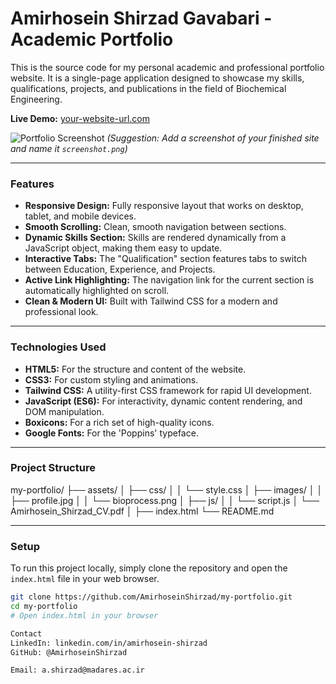 # Amirhosein Shirzad Gavabari - Academic Portfolio

This is the source code for my personal academic and professional portfolio website. It is a single-page application designed to showcase my skills, qualifications, projects, and publications in the field of Biochemical Engineering.

**Live Demo:** [your-website-url.com](https://amirhoseinshirzad.github.io/)

![Portfolio Screenshot](assets/images/screenshot.png) 
*(Suggestion: Add a screenshot of your finished site and name it `screenshot.png`)*

---

### Features

-   **Responsive Design:** Fully responsive layout that works on desktop, tablet, and mobile devices.
-   **Smooth Scrolling:** Clean, smooth navigation between sections.
-   **Dynamic Skills Section:** Skills are rendered dynamically from a JavaScript object, making them easy to update.
-   **Interactive Tabs:** The "Qualification" section features tabs to switch between Education, Experience, and Projects.
-   **Active Link Highlighting:** The navigation link for the current section is automatically highlighted on scroll.
-   **Clean & Modern UI:** Built with Tailwind CSS for a modern and professional look.

---

### Technologies Used

-   **HTML5:** For the structure and content of the website.
-   **CSS3:** For custom styling and animations.
-   **Tailwind CSS:** A utility-first CSS framework for rapid UI development.
-   **JavaScript (ES6):** For interactivity, dynamic content rendering, and DOM manipulation.
-   **Boxicons:** For a rich set of high-quality icons.
-   **Google Fonts:** For the 'Poppins' typeface.

---

### Project Structure

my-portfolio/
├── assets/
│ ├── css/
│ │ └── style.css
│ ├── images/
│ │ ├── profile.jpg
│ │ └── bioprocess.png
│ ├── js/
│ │ └── script.js
│ └── Amirhosein_Shirzad_CV.pdf
│
├── index.html
└── README.md


---

### Setup

To run this project locally, simply clone the repository and open the `index.html` file in your web browser.

```bash
git clone https://github.com/AmirhoseinShirzad/my-portfolio.git
cd my-portfolio
# Open index.html in your browser

Contact
LinkedIn: linkedin.com/in/amirhosein-shirzad
GitHub: @AmirhoseinShirzad

Email: a.shirzad@madares.ac.ir
